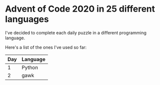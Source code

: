 # Advent of Code 2020 in 25 different languages
I've decided to complete each daily puzzle in a different programming language.

Here's a list of the ones I've used so far:

| Day | Language |
| --- | -------- |
|  1  | Python   |
|  2  | gawk     |
